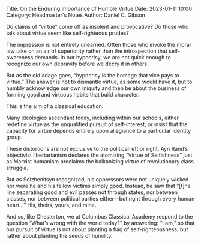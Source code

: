 Title: On the Enduring Importance of Humble Virtue
Date: 2023-01-11 10:00 
Category: Headmaster's Notes
Author: Daniel C. Gibson


Do claims of “virtue” come off as insolent and provocative? Do those who talk about virtue seem like self-righteous prudes?

The impression is not entirely unearned. Often those who invoke the moral law take on an air of superiority rather than the introspection that self-awareness demands. In our hypocrisy, we are not quick enough to recognize our own depravity before we decry it in others.

But as the old adage goes, “hypocrisy is the homage that vice pays to virtue.” The answer is not to dismantle virtue, as some would have it, but to humbly acknowledge our own iniquity and then be about the business of forming good and virtuous habits that build character.

This is the aim of a classical education.

Many ideologies ascendant today, including within our schools, either redefine virtue as the unqualified pursuit of self-interest, or insist that the capacity for virtue depends entirely upon allegiance to a particular identity group.

These distortions are not exclusive to the political left or right. Ayn Rand’s objectivist libertarianism declares the atomizing “Virtue of Selfishness” just as Marxist humanism proclaims the balkanizing virtue of revolutionary class struggle.

But as Solzhenitsyn recognized, his oppressors were not uniquely wicked nor were he and his fellow victims simply good. Instead, he saw that “[t]he line separating good and evil passes not through states, nor between classes, nor between political parties either—but right through every human heart...” His, theirs, yours, and mine.

And so, like Chesterton, we at Columbus Classical Academy respond to the question “What’s wrong with the world today?” by answering: “I am,” so that our pursuit of virtue is not about planting a flag of self-righteousness, but rather about planting the seeds of humility.